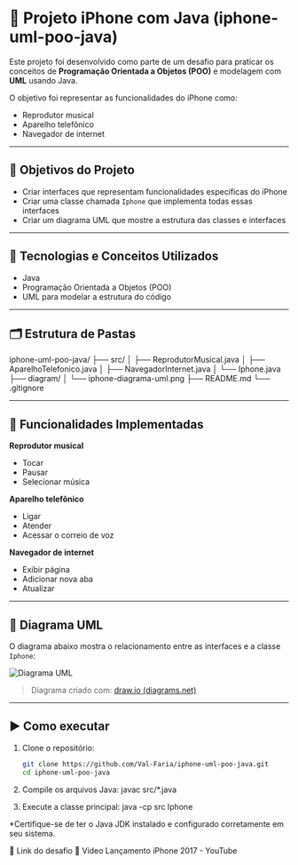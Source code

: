 # 📱 Projeto iPhone com Java (iphone-uml-poo-java)

Este projeto foi desenvolvido como parte de um desafio para praticar os conceitos de **Programação Orientada a Objetos (POO)** e modelagem com **UML** usando Java.

O objetivo foi representar as funcionalidades do iPhone como:
- Reprodutor musical
- Aparelho telefônico
- Navegador de internet

---

## 🎯 Objetivos do Projeto

- Criar interfaces que representam funcionalidades específicas do iPhone
- Criar uma classe chamada `Iphone` que implementa todas essas interfaces
- Criar um diagrama UML que mostre a estrutura das classes e interfaces

---

## 🧰 Tecnologias e Conceitos Utilizados

- Java
- Programação Orientada a Objetos (POO)
- UML para modelar a estrutura do código

---

## 🗂️ Estrutura de Pastas

iphone-uml-poo-java/
├── src/
│ ├── ReprodutorMusical.java
│ ├── AparelhoTelefonico.java
│ ├── NavegadorInternet.java
│ └── Iphone.java
├── diagram/
│ └── iphone-diagrama-uml.png
├── README.md
└── .gitignore


---

## 🔧 Funcionalidades Implementadas

**Reprodutor musical**
- Tocar
- Pausar
- Selecionar música

**Aparelho telefônico**
- Ligar
- Atender
- Acessar o correio de voz

**Navegador de internet**
- Exibir página
- Adicionar nova aba
- Atualizar

---

## 📌 Diagrama UML

O diagrama abaixo mostra o relacionamento entre as interfaces e a classe `Iphone`:

![Diagrama UML](diagram/iphone-diagrama-uml.png)

> Diagrama criado com: [draw.io (diagrams.net)](https://app.diagrams.net)

---

## ▶️ Como executar

1. Clone o repositório:
   ```bash
   git clone https://github.com/Val-Faria/iphone-uml-poo-java.git
   cd iphone-uml-poo-java
   
2. Compile os arquivos Java:
   javac src/*.java
   
3. Execute a classe principal:
   java -cp src Iphone
   
*Certifique-se de ter o Java JDK instalado e configurado corretamente em seu sistema.

🎥 Link do desafio
🔗 Vídeo Lançamento iPhone 2017 - YouTube

